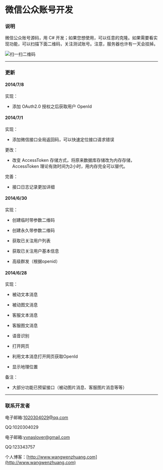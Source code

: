 ﻿微信公众账号开发
======

### 说明 ###

微信公众账号源码，用 C# 开发；如果您想使用，可以任意的克隆。如果需要看实现功能，可以扫描下面二维码，关注测试账号。注意，服务器也许有一天会挂掉。

![扫一扫二维码](https://raw.githubusercontent.com/WangWenzhuang/WeiXin/master/OR.jpg)

****

### 更新 ###

#### 2014/7/8 ####

实现：

* 添加 OAuth2.0 授权之后获取用户 OpenId

#### 2014/7/1 ####

实现：

* 添加微信接口全局返回码，可以快速定位接口请求错误

更改：

* 改变 AccessToken 存储方式，将原来数据库存储改为内存存储，AccessToken 理论有效时间为2小时，用内存完全可以替代。

完善：

* 接口日志记录更加详细

#### 2014/6/30 ####

实现：

* 创建临时带参数二维码

* 创建永久带参数二维码

* 获取已关注用户列表

* 获取已关注用户基本信息

* 高级群发（根据openid）

#### 2014/6/28 ####

实现：

* 被动文本消息

* 被动图文消息

* 客服文本消息

* 客服图文消息

* 语音识别

* 打开网页

* 利用文本消息打开网页获取OpenId

* 显示地理位置

备注：

* 大部分功能已预留接口（被动图片消息、客服图片消息等等）

****

### 联系开发者 ###

电子邮箱:1020304029@qq.com

QQ:1020304029

电子邮箱:vvnaslover@gmail.com

QQ:123343757

个人博客：[http://www.wangwenzhuang.com](http://www.wangwenzhuang.com)
